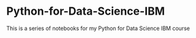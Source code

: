 # Python-for-Data-Science-IBM
This is a series of notebooks for my Python for Data Science IBM course
